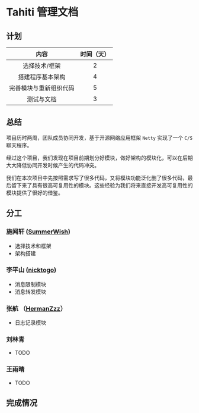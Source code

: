 # Tahiti 管理文档

## 计划

| 内容 | 时间（天）| 
| :---: |:---:| 
| 选择技术/框架 | 2 | 
| 搭建程序基本架构 | 4 | 
| 完善模块与重新组织代码 | 5 |
| 测试与文档 | 3 | 
  
## 总结

项目历时两周，团队成员协同开发，基于开源网络应用框架 `Netty` 实现了一个 `C/S` 聊天程序。

经过这个项目，我们发现在项目前期划分好模块，做好架构的模块化，可以在后期大大降低协同开发时候产生的代码冲突。

我们在本次项目中先按照需求写了很多代码，又将模块功能泛化删了很多代码，最后留下来了具有很高可复用性的模块。这些经验为我们将来直接开发高可复用性的模块提供了很好的借鉴。

## 分工 

### 施闻轩 ([SummerWish](https://github.com/SummerWish/))

- 选择技术和框架
- 架构搭建

### 李平山 ([nicktogo](https://github.com/nicktogo))

- 消息限制模块
- 消息转发模块

### 张航 （[HermanZzz](https://github.com/HermanZzz)）

- 日志记录模块

### 刘林青

- TODO

### 王雨晴 

- TODO

## 完成情况

